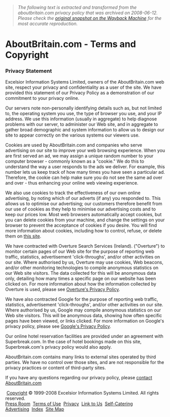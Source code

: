 > *The following text is extracted and transformed from the aboutbritain.com privacy policy that was archived on 2008-06-12. Please check the [original snapshot on the Wayback Machine](https://web.archive.org/web/20080612154350id_/http%3A//www.aboutbritain.com/Privacy.htm) for the most accurate reproduction.*

# AboutBritain.com - Terms and Copyright

  


### Privacy Statement

Excelsior Information Systems Limited, owners of the AboutBritain.com web site, respect your privacy and confidentiality as a user of the site. We have provided this statement of our Privacy Policy as a demonstration of our commitment to your privacy online. 

Our servers note non-personally identifying details such as, but not limited to, the operating system you use, the type of browser you use, and your IP address. We use this information (usually in aggregate) to help diagnose problems with our server, to administer our Web site, and in aggregate to gather broad demographic and system information to allow us to design our site to appear correctly on the various systems our viewers use. 

Cookies are used by AboutBritain.com and companies who serve advertising on our site to improve your web browsing experience. When you are first served an ad, we may assign a unique random number to your computer browser - commonly known as a "cookie." We do this to understand the way a user responds to the ads we deliver. For example, this number lets us keep track of how many times you have seen a particular ad. Therefore, the cookie can help make sure you do not see the same ad over and over - thus enhancing your online web viewing experience.

We also use cookies to track the effectiveness of our own online advertising, by noting which of our adverts (if any) you responded to. This allows us to optimise our advertising; our customers therefore benefit from our use of cookies as they help to minimise our advertising costs and to keep our prices low. Most web browsers automatically accept cookies, but you can delete cookies from your machine, and change the settings on your browser to prevent the acceptance of cookies if you desire. You will find more information about cookies, including how to control, refuse, or delete them on [this site](http://www.aboutcookies.org/). 

We have contracted with Overture Search Services (Ireland). ("Overture") to monitor certain pages of our Web site for the purpose of reporting web traffic, statistics, advertisement 'click-throughs', and/or other activities on our site. Where authorised by us, Overture may use cookies, Web beacons, and/or other monitoring technologies to compile anonymous statistics on our Web site visitors. The data collected for this will be anonymous data only, detailing how many times a specific page on our website has been clicked on. For more information about how the information collected by Overture is used, please see [Overture's Privacy Policy](http://www.content.overture.com/d/UKm/legal/privacypolicy.jhtml). 

We have also contracted Google for the purpose of reporting web traffic, statistics, advertisement 'click-throughs', and/or other activities on our site. Where authorised by us, Google may compile anonymous statistics on our Web site visitors. This will be anonymous data, showing how often specific pages have been viewed, or links clicked. For more information on Google's privacy policy, please see [Google's Privacy Policy](http://www.google.com/intl/en/privacy.html). 

Our online hotel reservation facilities are provided under an agreement with Superbreak.com. In the case of hotel bookings made on this site, Superbreak.com's privacy policy would also apply. 

AboutBritain.com contains many links to external sites operated by third parties. We have no control over those sites, and are not responsible for the privacy practices or content of third-party sites. 

If you have any questions regarding our privacy policy, please [contact AboutBritain.com](https://web.archive.org/Contacts.asp)

 [Copyright](http://www.aboutbritain.com/TermsAndCopyright.htm) © 1999-2008 Excelsior Information Systems Limited. All rights reserved.  
[Press Room](http://www.aboutbritain.com/PressRoom.asp)  [Terms of Use](http://www.aboutbritain.com/TermsAndCopyright.htm)  [Privacy](http://www.aboutbritain.com/Privacy.htm)  [Link to Us](http://www.aboutbritain.com/LinkToUs.asp)  [Self-Catering Advertising](http://www.aboutbritain.com/advertising/self-catering.htm)  [Index](http://www.aboutbritain.com/index/index-a.asp)  [Site Map](http://www.aboutbritain.com/sitemap.asp)
